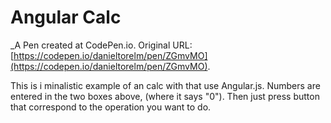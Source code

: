 # Angular Calc
 _A Pen created at CodePen.io. Original URL: [https://codepen.io/danieltorelm/pen/ZGmvMO](https://codepen.io/danieltorelm/pen/ZGmvMO).

 This is i minalistic example of an calc with that use Angular.js. Numbers are entered in the two boxes above, (where it says "0"). Then just press button that correspond to the operation you want to do.